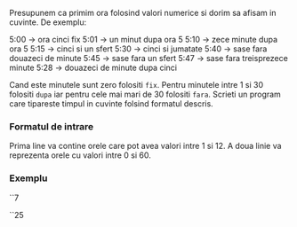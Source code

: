 Presupunem ca primim ora folosind valori numerice si dorim sa afisam in cuvinte. De exemplu:

5:00 -> ora cinci fix
5:01 -> un minut dupa ora 5
5:10 -> zece minute dupa ora 5
5:15 -> cinci si un sfert
5:30 -> cinci si jumatate
5:40 -> sase fara douazeci de minute
5:45 -> sase fara un sfert
5:47 -> sase fara treisprezece minute
5:28 -> douazeci de minute dupa cinci

Cand este minutele sunt zero folositi `fix`. Pentru minutele intre 1 si 30 folositi `dupa` iar pentru cele mai mari de 30 folositi `fara`. Scrieti un program care tipareste timpul in cuvinte folsind formatul descris.

### Formatul de intrare

Prima line va contine orele care pot avea valori intre 1 si 12.
A doua linie va reprezenta orele cu valori intre 0 si 60.

### Exemplu
``7

``25
